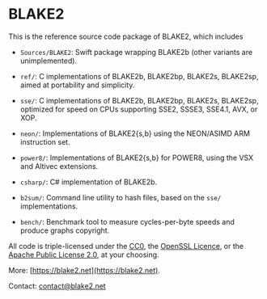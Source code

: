 # BLAKE2

This is the reference source code package of BLAKE2, which includes

* `Sources/BLAKE2`: Swift package wrapping BLAKE2b (other variants are unimplemented).

* `ref/`: C implementations of BLAKE2b, BLAKE2bp, BLAKE2s, BLAKE2sp,
  aimed at portability and simplicity.

* `sse/`: C implementations of BLAKE2b, BLAKE2bp, BLAKE2s, BLAKE2sp,
  optimized for speed on CPUs supporting SSE2, SSSE3, SSE4.1, AVX, or
  XOP.

* `neon/`: Implementations of BLAKE2{s,b} using the NEON/ASIMD ARM instruction set.

* `power8/`: Implementations of BLAKE2{s,b} for POWER8, using the VSX and Altivec extensions.

* `csharp/`: C# implementation of BLAKE2b.

* `b2sum/`: Command line utility to hash files, based on the `sse/`
  implementations.

* `bench/`: Benchmark tool to measure cycles-per-byte speeds and produce
  graphs copyright.

All code is triple-licensed under the [CC0](http://creativecommons.org/publicdomain/zero/1.0), the [OpenSSL Licence](https://www.openssl.org/source/license.html), or the [Apache Public License 2.0](http://www.apache.org/licenses/LICENSE-2.0),
at your choosing.

More: [https://blake2.net](https://blake2.net).

Contact: contact@blake2.net
